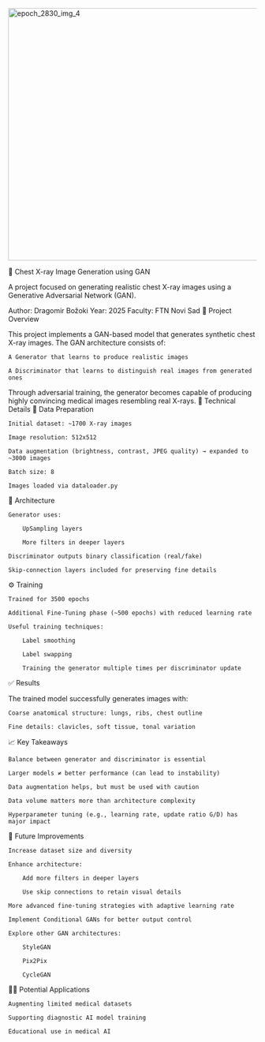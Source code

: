 
<img width="512" height="512" alt="epoch_2830_img_4" src="https://github.com/user-attachments/assets/01ea7890-822a-4697-b580-a83f0b1182bd" />



🧠 Chest X-ray Image Generation using GAN

A project focused on generating realistic chest X-ray images using a Generative Adversarial Network (GAN).

Author: Dragomir Božoki
Year: 2025
Faculty: FTN Novi Sad
📌 Project Overview

This project implements a GAN-based model that generates synthetic chest X-ray images. The GAN architecture consists of:

    A Generator that learns to produce realistic images

    A Discriminator that learns to distinguish real images from generated ones

Through adversarial training, the generator becomes capable of producing highly convincing medical images resembling real X-rays.
🧰 Technical Details
📁 Data Preparation

    Initial dataset: ~1700 X-ray images

    Image resolution: 512x512

    Data augmentation (brightness, contrast, JPEG quality) → expanded to ~3000 images

    Batch size: 8

    Images loaded via dataloader.py

🧠 Architecture

    Generator uses:

        UpSampling layers

        More filters in deeper layers

    Discriminator outputs binary classification (real/fake)

    Skip-connection layers included for preserving fine details

⚙️ Training

    Trained for 3500 epochs

    Additional Fine-Tuning phase (~500 epochs) with reduced learning rate

    Useful training techniques:

        Label smoothing

        Label swapping

        Training the generator multiple times per discriminator update

✅ Results

The trained model successfully generates images with:

    Coarse anatomical structure: lungs, ribs, chest outline

    Fine details: clavicles, soft tissue, tonal variation

📈 Key Takeaways

    Balance between generator and discriminator is essential

    Larger models ≠ better performance (can lead to instability)

    Data augmentation helps, but must be used with caution

    Data volume matters more than architecture complexity

    Hyperparameter tuning (e.g., learning rate, update ratio G/D) has major impact

🚀 Future Improvements

    Increase dataset size and diversity

    Enhance architecture:

        Add more filters in deeper layers

        Use skip connections to retain visual details

    More advanced fine-tuning strategies with adaptive learning rate

    Implement Conditional GANs for better output control

    Explore other GAN architectures:

        StyleGAN

        Pix2Pix

        CycleGAN

🧑‍⚕️ Potential Applications

    Augmenting limited medical datasets

    Supporting diagnostic AI model training

    Educational use in medical AI


